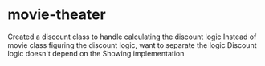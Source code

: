 # movie-theater
Created a discount class to handle calculating the discount logic
Instead of movie class figuring the discount logic, want to separate the logic
Discount logic doesn't depend on the Showing implementation
